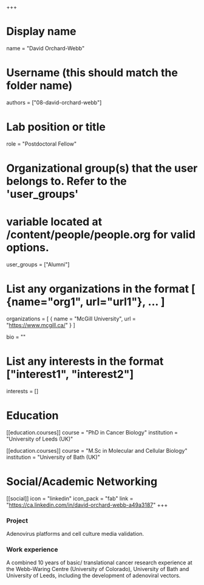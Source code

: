 +++
# Display name
name = "David Orchard-Webb"

# Username (this should match the folder name)
authors = ["08-david-orchard-webb"]

# Lab position or title
role = "Postdoctoral Fellow"

# Organizational group(s) that the user belongs to. Refer to the 'user_groups'
# variable located at /content/people/people.org for valid options.
user_groups = ["Alumni"]

# List any organizations in the format [ {name="org1", url="url1"}, ... ]
organizations = [ { name = "McGill University", url = "https://www.mcgill.ca/" } ]

bio = ""

# List any interests in the format ["interest1", "interest2"]
interests = []

# Education
[[education.courses]]
  course = "PhD in Cancer Biology"
  institution = "University of Leeds (UK)"

[[education.courses]]
  course = "M.Sc in Molecular and Cellular Biology"
  institution =  "University of Bath (UK)"

# Social/Academic Networking
[[social]]
  icon = "linkedin"
  icon_pack = "fab"
  link = "https://ca.linkedin.com/in/david-orchard-webb-a49a3187"
+++

### Project
Adenovirus platforms and cell culture media validation.

### Work experience
A combined 10 years of basic/ translational cancer research experience at the
Webb-Waring Centre (University of Colorado), University of Bath and University
of Leeds, including the development of adenoviral vectors.
